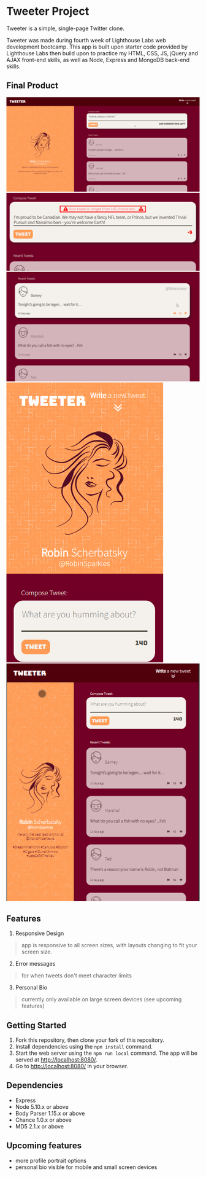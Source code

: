 # Tweeter Project

Tweeter is a simple, single-page Twitter clone.

Tweeter was made during fourth week of Lighthouse Labs web development bootcamp. This app is built upon starter code provided by Lighthouse Labs then build upon to practice my HTML, CSS, JS, jQuery and AJAX front-end skills, as well as Node, Express and MongoDB back-end skills.


## Final Product

!["compose tweets"](https://github.com/SilkyCin/tweeter/blob/master/DOCS/compose%20tweet%20large%20monitor.png?raw=true)
!["character limit warnings"](https://github.com/SilkyCin/tweeter/blob/master/DOCS/character%20limit%20warnings.png?raw=true)
!["recent tweets with interactive design"](https://github.com/SilkyCin/tweeter/blob/master/DOCS/interactive%20design.png?raw=true)
!["responsive design (mobile)"](https://github.com/SilkyCin/tweeter/blob/master/DOCS/responsive%20design%20mobile.png?raw=true)
!["responsive design (tablet)"](https://github.com/SilkyCin/tweeter/blob/master/DOCS/ipad.png?raw=true)


## Features
1. Responsive Design
  > app is responsive to all screen sizes, with layouts changing to fit your screen size.
2. Error messages
  > for when tweets don't meet character limits
3. Personal Bio 
  > currently only available on large screen devices (see upcoming features)


## Getting Started

1. Fork this repository, then clone your fork of this repository.
2. Install dependencies using the `npm install` command.
3. Start the web server using the `npm run local` command. The app will be served at <http://localhost:8080/>.
4. Go to <http://localhost:8080/> in your browser.


## Dependencies

- Express
- Node 5.10.x or above
- Body Parser 1.15.x or above
- Chance 1.0.x or above
- MD5 2.1.x or above


## Upcoming features

 - more profile portrait options
 - personal bio visible for mobile and small screen devices